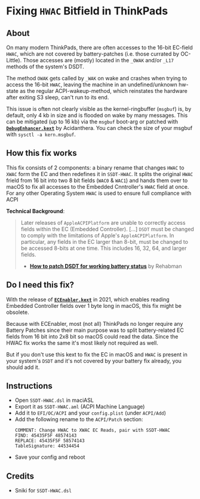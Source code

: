 # Fixing `HWAC` Bitfield in ThinkPads

## About
On many modern ThinkPads, there are often accesses to the 16-bit EC-field `HWAC`, which are not covered by battery-patches (i.e. those currated by OC-Little). Those accesses are (mostly) located in the `_OWAK` and/or `_L17` methods of the system's DSDT.
 
The method `OWAK` gets called by `_WAK` on wake and crashes when trying to access the 16-bit `HWAC`, leaving the machine in an undefined/unknown hw-state as the regular ACPI-wakeup-method, which reinstates the hardware after exiting S3 sleep, can't run to its end.
 
This issue is often not clearly visible as the kernel-ringbuffer (`msgbuf`) is, by default, only 4 kb in size and is flooded on wake by many messages. This can be mitigated (up to 16 kb) via the `msgbuf` boot-arg or patched with [**`DebugEnhancer.kext`**](https://github.com/acidanthera/DebugEnhancer) by Acidanthera. You can check the size of your msgbuf with `sysctl -a kern.msgbuf`.

## How this fix works 
This fix consists of 2 components: a binary rename that changes `HWAC` to `XWAC` form the EC and then redefines it in `SSDT-HWAC`. It splits the original `HWAC` frield from 16 bit into two 8 bit fields (`WAC0` & `WAC1`) and hands them over to macOS to fix all accesses to the Embedded Cnntroller's `HWAC` field at once. For any other Operating System `HWAC` is used to ensure full compliance with ACPI

**Technical Background**:
> Later releases of `AppleACPIPlatform` are unable to correctly access fields within the EC (Embedded Controller). […] `DSDT` must be changed to comply with the limitations of Apple's `AppleACPIPlatform`. 
> In particular, any fields in the EC larger than 8-bit, must be changed to be accessed 8-bits at one time. This includes 16, 32, 64, and larger fields.
> 
> - [**How to patch DSDT for working battery status**](https://www.tonymacx86.com/threads/guide-how-to-patch-dsdt-for-working-battery-status.116102/) by Rehabman

## Do I need this fix?
With the release of [**`ECEnabler.kext`**](https://github.com/1Revenger1/ECEnabler/releases) in 2021, which enables reading Embedded Controller fields over 1 byte long in macOS, this fix might be obsolete. 

Because with ECEnabler, most (not all) ThinkPads no longer require any Battery Patches since their main purpose was to split battery-related EC fields from 16 bit into 2x8 bit so macOS could read the data. Since the HWAC fix works the same it's most likely not required as well.

But if you don't use this kext to fix the EC in macOS and `HWAC` is present in your system's `DSDT` and it's not covered by your battery fix already, you should add it.

## Instructions

- Open `SSDT-HWAC.dsl` in maciASL
- Export it as `SSDT-HWAC.aml` (ACPI Machine Language)
- Add it to `EFI/OC/ACPI` and your `config.plist` (under `ACPI/Add`)
- Add the following rename to the `ACPI/Patch` section:
	```text
	COMMENT: Change HWAC to XWAC EC Reads, pair with SSDT-HWAC
	FIND: 45435F5F 48574143
	REPLACE: 45435F5F 58574143
	TableSignature: 44534454
	```
- Save your config and reboot 	

## Credits

- Sniki for `SSDT-HWAC.dsl`
	